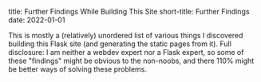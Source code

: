 title: Further Findings While Building This Site
short-title: Further Findings
date: 2022-01-01

This is mostly a (relatively) unordered list of various things I discovered building this Flask site (and generating the static pages from it). Full disclosure: I am neither a webdev expert nor a Flask expert, so some of these "findings" might be obvious to the non-noobs, and there 110% might be better ways of solving these problems.